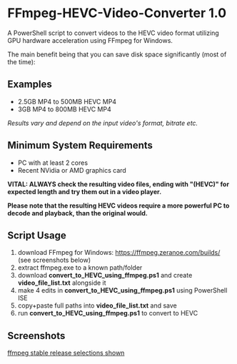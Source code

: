 # FFmpeg-HEVC-Video-Converter 1.0

A PowerShell script to convert videos to the HEVC video format utilizing GPU hardware acceleration using FFmpeg for Windows.

The main benefit being that you can save disk space significantly (most of the time):

## Examples

- 2.5GB MP4 to 500MB HEVC MP4
- 3GB MP4 to 800MB HEVC MP4

_Results vary and depend on the input video's format, bitrate etc._

## Minimum System Requirements

- PC with at least 2 cores
- Recent NVidia or AMD graphics card

**VITAL: ALWAYS check the resulting video files, ending with "(HEVC)" for expected length and try them out in a video player.**

**Please note that the resulting HEVC videos require a more powerful PC to decode and playback, than the original would.**

## Script Usage

1. download FFmpeg for Windows: https://ffmpeg.zeranoe.com/builds/ (see screenshots below)
2. extract ffmpeg.exe to a known path/folder
3. download **convert_to_HEVC_using_ffmpeg.ps1** and create **video_file_list.txt** alongside it
4. make 4 edits in **convert_to_HEVC_using_ffmpeg.ps1** using PowerShell ISE
5. copy+paste full paths into **video_file_list.txt** and save
6. run **convert_to_HEVC_using_ffmpeg.ps1** to convert to HEVC

## Screenshots

[ffmpeg stable release selections shown](https://raw.githubusercontent.com/hl2guide/FFmpeg-HEVC-Video-Converter/master/MEDIA/FFmpeg.png "FFMPEG")
